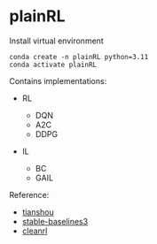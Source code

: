 # plainRL

Install virtual environment

```
conda create -n plainRL python=3.11
conda activate plainRL
```



Contains implementations:

* RL
  * DQN
  * A2C
  * DDPG
  
* IL
  * BC
  * GAIL


Reference:

* [tianshou](https://github.com/thu-ml/tianshou)
* [stable-baselines3](https://github.com/DLR-RM/stable-baselines3)
* [cleanrl](https://github.com/vwxyzjn/cleanrl)
